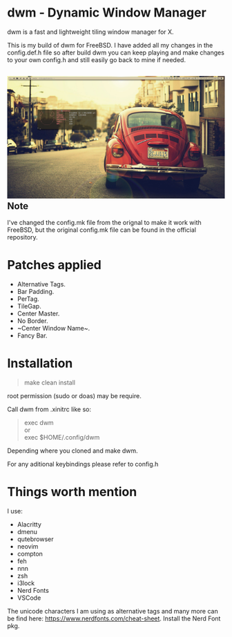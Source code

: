 # dwm - Dynamic Window Manager

dwm is a fast and lightweight tiling window manager for X.

This is my build of dwm for FreeBSD. I have added all my changes in the config.def.h file so after build dwm you can keep playing and make changes to your own config.h and still easily go back to mine if needed.

![Desktop Image](https://raw.githubusercontent.com/TechMizu/dwm/master/desktop.png)
Note
---------
I've changed the config.mk file from the orignal to make it work with FreeBSD, but the original config.mk file can be found in the official repository.

# Patches applied
- Alternative Tags.
- Bar Padding.
- PerTag.
- TileGap.
- Center Master.
- No Border.
- ~Center Window Name~.
- Fancy Bar.

# Installation
> make clean install

root permission (sudo or doas) may be require.

Call dwm from .xinitrc like so: 
> exec dwm  
or  
> exec $HOME/.config/dwm

Depending where you cloned and make dwm.

For any aditional keybindings please refer to config.h

# Things worth mention
I use:
- Alacritty
- dmenu
- qutebrowser
- neovim
- compton
- feh
- nnn
- zsh
- i3lock
- Nerd Fonts
- VSCode

The unicode characters I am using as alternative tags and many more can be find here: https://www.nerdfonts.com/cheat-sheet.  Install the Nerd Font pkg.
